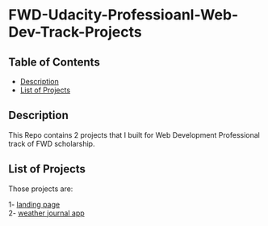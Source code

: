 # FWD-Udacity-Professioanl-Web-Dev-Track-Projects

## Table of Contents

* [Description](#description)
* [List of Projects](#list-of-projects)

## Description   

 This Repo contains 2 projects that I built for Web Development Professional track of FWD scholarship.
 
 ## List of Projects
 
 Those projects are: 
 
 1- [landing page](https://github.com/zidano88/Udacity-FWD-Projects/tree/main/fend-refresh-2019/Udacity-FWD-Projects/landing-page)    
 2- [weather journal app](https://github.com/zidano88/Udacity-FWD-Projects/tree/main/fend-refresh-2019/Udacity-FWD-Projects/weather-journal-app)
